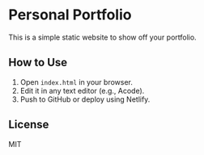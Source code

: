 # Personal Portfolio

This is a simple static website to show off your portfolio.

## How to Use

1. Open `index.html` in your browser.
2. Edit it in any text editor (e.g., Acode).
3. Push to GitHub or deploy using Netlify.

## License

MIT